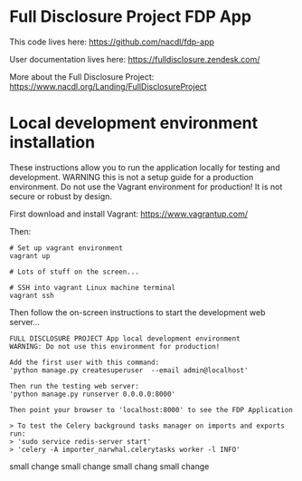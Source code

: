 # Full Disclosure Project FDP App

This code lives here: https://github.com/nacdl/fdp-app

User documentation lives here: https://fulldisclosure.zendesk.com/

More about the Full Disclosure Project: https://www.nacdl.org/Landing/FullDisclosureProject

# Local development environment installation

These instructions allow you to run the application locally for testing and development. WARNING this is not a setup 
guide for a production environment. Do not use the Vagrant environment for production! It is not secure or robust by 
design.

First download and install Vagrant: https://www.vagrantup.com/

Then:

```shell
# Set up vagrant environment
vagrant up

# Lots of stuff on the screen...

# SSH into vagrant Linux machine terminal
vagrant ssh
```

Then follow the on-screen instructions to start the development web server...

```
FULL DISCLOSURE PROJECT App local development environment
WARNING: Do not use this environment for production!

Add the first user with this command:
'python manage.py createsuperuser  --email admin@localhost'

Then run the testing web server:
'python manage.py runserver 0.0.0.0:8000'

Then point your browser to 'localhost:8000' to see the FDP Application

> To test the Celery background tasks manager on imports and exports run:
> 'sudo service redis-server start'
> 'celery -A importer_narwhal.celerytasks worker -l INFO'
```

small change
small change
small chang
small change
